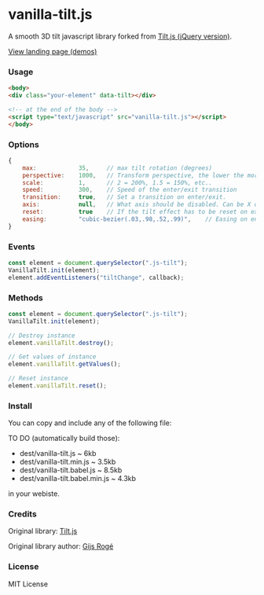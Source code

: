 # vanilla-tilt.js
A smooth 3D tilt javascript library forked from [Tilt.js (jQuery version)](https://github.com/gijsroge/tilt.js).

[View landing page (demos)](https://micku7zu.github.io/vanilla-tilt.js/landing/index.html)

### Usage

```html
<body>
<div class="your-element" data-tilt></div>

<!-- at the end of the body -->
<script type="text/javascript" src="vanilla-tilt.js"></script>
</body>
```

### Options
```js
{
    max:            35,     // max tilt rotation (degrees)
    perspective:    1000,   // Transform perspective, the lower the more extreme the tilt gets.
    scale:          1,      // 2 = 200%, 1.5 = 150%, etc..
    speed:          300,    // Speed of the enter/exit transition
    transition:     true,   // Set a transition on enter/exit.
    axis:           null,   // What axis should be disabled. Can be X or Y.
    reset:          true    // If the tilt effect has to be reset on exit.
    easing:         "cubic-bezier(.03,.98,.52,.99)",    // Easing on enter/exit.
}
```

### Events
```js
const element = document.querySelector(".js-tilt");
VanillaTilt.init(element);
element.addEventListeners("tiltChange", callback);
```

### Methods
```js
const element = document.querySelector(".js-tilt");
VanillaTilt.init(element);

// Destroy instance
element.vanillaTilt.destroy();

// Get values of instance
element.vanillaTilt.getValues();

// Reset instance
element.vanillaTilt.reset();
```

### Install
You can copy and include any of the following file:

TO DO (automatically build those):

* dest/vanilla-tilt.js ~ 6kb
* dest/vanilla-tilt.min.js ~ 3.5kb
* dest/vanilla-tilt.babel.js ~ 8.5kb
* dest/vanilla-tilt.babel.min.js ~ 4.3kb

in your webiste.

### Credits

Original library: [Tilt.js](http://gijsroge.github.io/tilt.js/)

Original library author: [Gijs Rogé](https://twitter.com/GijsRoge)

### License

MIT License